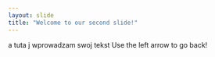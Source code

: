 ```yaml
---
layout: slide
title: "Welcome to our second slide!"
---
```

a tuta j wprowadzam swoj tekst 
Use the left arrow to go back!
